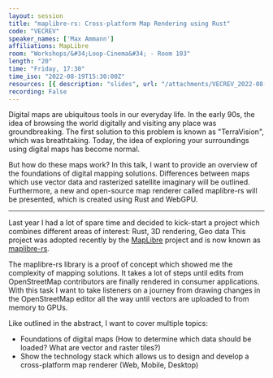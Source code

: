 ```yaml
---
layout: session
title: "maplibre-rs: Cross-platform Map Rendering using Rust"
code: "VECREV"
speaker_names: ['Max Ammann']
affiliations: MapLibre
room: "Workshops/&#34;Loop-Cinema&#34; - Room 103"
length: "20"
time: "Friday, 17:30"
time_iso: "2022-08-19T15:30:00Z"
resources: [{ description: "slides", url: "/attachments/VECREV_2022-08-19-SotM-maplibre-rs_sO0aXrv.pdf" }]
recording: False
---
```


Digital maps are ubiquitous tools in our everyday life. In the early 90s, the idea of browsing the world digitally and visiting any place was groundbreaking. The first solution to this problem is known as &#34;TerraVision&#34;, which was breathtaking. Today, the idea of exploring your surroundings using digital maps has become normal.

But how do these maps work? In this talk, I want to provide an overview of the foundations of digital mapping solutions. Differences between maps which use vector data and rasterized satellite imaginary will be outlined. Furthermore, a new and open-source map renderer called maplibre-rs will be presented, which is created using Rust and WebGPU.

<hr>

Last year I had a lot of spare time and decided to kick-start a project which combines different areas of interest: Rust, 3D rendering, Geo data
This project was adopted recently by the [MapLibre](https://maplibre.org/) project and is now known as [maplibre-rs](https://github.com/maplibre/maplibre-rs).

The maplibre-rs library is a proof of concept which showed me the complexity of mapping solutions. It takes a lot of steps until edits from OpenStreetMap contributors are finally rendered in consumer applications. With this task I want to take listeners on a journey from drawing changes in the OpenStreetMap editor all the way until vectors are uploaded to from memory to GPUs.

Like outlined in the abstract, I want to cover multiple topics:

* Foundations of digital maps (How to determine which data should be loaded? What are vector and raster tiles?)
* Show the technology stack which allows us to design and develop a cross-platform map renderer (Web, Mobile, Desktop)


